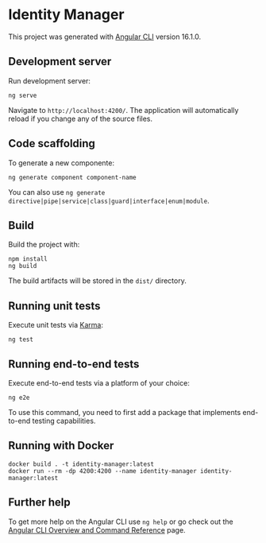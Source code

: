 # Identity Manager

This project was generated with [Angular CLI](https://github.com/angular/angular-cli) version 16.1.0.

## Development server

Run development server: 
```shell
ng serve
``` 
Navigate to `http://localhost:4200/`. The application will automatically reload if you change any of the source files.

## Code scaffolding

To generate a new componente: 
```shell
ng generate component component-name
``` 
You can also use `ng generate directive|pipe|service|class|guard|interface|enum|module`.

## Build

Build the project with:
```shell
npm install
ng build
``` 
The build artifacts will be stored in the `dist/` directory.

## Running unit tests

Execute unit tests via [Karma](https://karma-runner.github.io):
```shell
ng test
```

## Running end-to-end tests

Execute end-to-end tests via a platform of your choice:
```shell
ng e2e
``` 

To use this command, you need to first add a package that implements end-to-end testing capabilities.

## Running with Docker

```shell
docker build . -t identity-manager:latest
docker run --rm -dp 4200:4200 --name identity-manager identity-manager:latest
```

## Further help

To get more help on the Angular CLI use `ng help` or go check out the [Angular CLI Overview and Command Reference](https://angular.io/cli) page.
